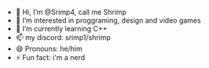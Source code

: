 - 👋 Hi, I’m @Srimp4, call me Shrimp
- 👀 I’m interested in proggraming, design and video games
- 🌱 I’m currently learning C++
- 📫 my discord: srimp1/shrimp
- 😄 Pronouns: he/him
- ⚡ Fun fact: i'm a nerd

<!---
Srimp4/Srimp4 is a ✨ special ✨ repository because its `README.md` (this file) appears on your GitHub profile.
You can click the Preview link to take a look at your changes.
--->
